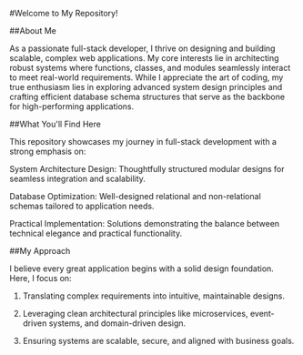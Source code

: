 

#Welcome to My Repository!

##About Me

As a passionate full-stack developer, I thrive on designing and building scalable, complex web applications. My core interests lie in architecting robust systems where functions, classes, and modules seamlessly interact to meet real-world requirements. While I appreciate the art of coding, my true enthusiasm lies in exploring advanced system design principles and crafting efficient database schema structures that serve as the backbone for high-performing applications.

##What You'll Find Here

This repository showcases my journey in full-stack development with a strong emphasis on:

System Architecture Design: Thoughtfully structured modular designs for seamless integration and scalability.

Database Optimization: Well-designed relational and non-relational schemas tailored to application needs.

Practical Implementation: Solutions demonstrating the balance between technical elegance and practical functionality.


##My Approach

I believe every great application begins with a solid design foundation. Here, I focus on:

1. Translating complex requirements into intuitive, maintainable designs.


2. Leveraging clean architectural principles like microservices, event-driven systems, and domain-driven design.


3. Ensuring systems are scalable, secure, and aligned with business goals.



